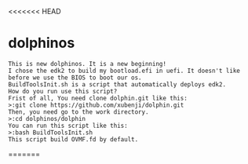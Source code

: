 <<<<<<< HEAD
# dolphinos
	This is new dolphinos. It is a new beginning!
	I chose the edk2 to build my bootload.efi in uefi. It doesn't like before we use the BIOS to boot our os.
	BuildToolsInit.sh is a script that automatically deploys edk2.
	How do you run use this script?
	Frist of all, You need clone dolphin.git like this:
	>:git clone https://github.com/xubenji/dolphin.git
	Then, you need go to the work directory.
	>:cd dolphinos/dolphin
	You can run this script like this: 
	>:bash BuildToolsInit.sh
	This script build OVMF.fd by default.
=======
